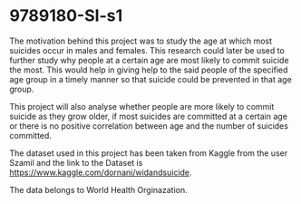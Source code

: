 # 9789180-SI-s1

The motivation behind this project was to study the age at which most suicides occur in males and females. This research could later be used to further study why people at a certain age are most likely to commit suicide the most. This would help in giving help to the said people of the specified age group in a timely manner so that suicide could be prevented in that age group.

This project will also analyse whether people are more likely to commit suicide as they grow older, if most suicides are committed at a certain age or there is no positive correlation between age and the number of suicides committed.

The dataset used in this project has been taken from Kaggle from the user Szamil 
 and the link to the Dataset is https://www.kaggle.com/dornani/widandsuicide.

The data belongs to World Health Orginazation.
